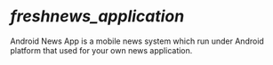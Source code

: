 # _freshnews_application_
Android News App is a mobile news system which run under Android platform that used for your own news application.
